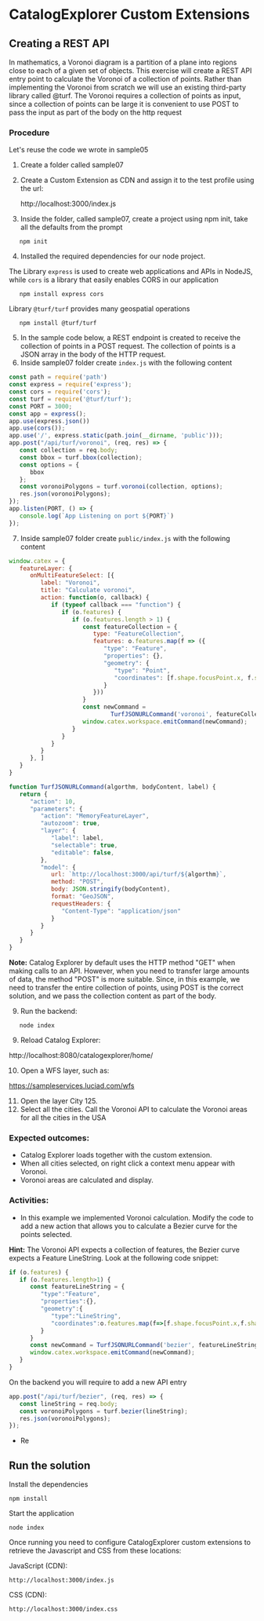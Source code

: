 # CatalogExplorer Custom Extensions
## Creating a REST API

In mathematics, a Voronoi diagram is a partition of a plane into regions close to each of a given set of
objects. This exercise will create a REST API entry point to calculate the Voronoi of a collection of points.
Rather than implementing the Voronoi from scratch we will use an existing third-party library called @turf.
The Voronoi requires a collection of points as input, since a collection of points can be large it is
convenient to use POST to pass the input as part of the body on the http request

### Procedure

Let's reuse the code we wrote in sample05

1. Create a folder called sample07
2. Create a Custom Extension as CDN and assign it to the test profile using the url:

   http://localhost:3000/index.js
3. Inside the folder, called sample07, create a project using npm init, take all the defaults from the prompt
```shell
   npm init
```
4. Installed the required dependencies for our node project.

The Library `express` is used to create web applications and APIs in NodeJS, while `cors` is a library that easily enables CORS in our application
```shell
   npm install express cors
```
Library `@turf/turf` provides many geospatial operations
```shell
   npm install @turf/turf
```
5. In the sample code below, a REST endpoint is created to receive the collection of points in a POST
   request. The collection of points is a JSON array in the body of the HTTP request.
6. Inside sample07 folder create `index.js` with the following content

```javascript
const path = require('path')
const express = require('express');
const cors = require('cors');
const turf = require('@turf/turf');
const PORT = 3000;
const app = express();
app.use(express.json())
app.use(cors());
app.use('/', express.static(path.join(__dirname, 'public')));
app.post("/api/turf/voronoi", (req, res) => {
   const collection = req.body;
   const bbox = turf.bbox(collection);
   const options = {
      bbox
   };
   const voronoiPolygons = turf.voronoi(collection, options);
   res.json(voronoiPolygons);
});
app.listen(PORT, () => {
   console.log(`App Listening on port ${PORT}`)
});
```
7. Inside sample07 folder create `public/index.js` with the following content
```javascript
window.catex = {
   featureLayer: {
      onMultiFeatureSelect: [{
         label: "Voronoi",
         title: "Calculate voronoi",
         action: function(o, callback) {
            if (typeof callback === "function") {
               if (o.features) {
                  if (o.features.length > 1) {
                     const featureCollection = {
                        type: "FeatureCollection",
                        features: o.features.map(f => ({
                           "type": "Feature",
                           "properties": {},
                           "geometry": {
                              "type": "Point",
                              "coordinates": [f.shape.focusPoint.x, f.shape.focusPoint.y]
                           }
                        }))
                     }
                     const newCommand =
                             TurfJSONURLCommand('voronoi', featureCollection, 'Voronoi');
                     window.catex.workspace.emitCommand(newCommand);
                  }
               }
            }
         }
      }, ]
   }
}

function TurfJSONURLCommand(algorthm, bodyContent, label) {
   return {
      "action": 10,
      "parameters": {
         "action": "MemoryFeatureLayer",
         "autozoom": true,
         "layer": {
            "label": label,
            "selectable": true,
            "editable": false,
         },
         "model": {
            url: `http://localhost:3000/api/turf/${algorthm}`,
            method: "POST",
            body: JSON.stringify(bodyContent),
            format: "GeoJSON",
            requestHeaders: {
               "Content-Type": "application/json"
            }
         }
      }
   }
}
```
<strong>Note:</strong> Catalog Explorer by default uses the HTTP method "GET" when making calls to an API. However, when you need to transfer 
large amounts of data, the method "POST" is more suitable. Since, in this example, we need to transfer the entire collection of points, using POST is the correct solution, and we pass the collection content as part of the body.

9. Run the backend:
```shell
   node index
```
9. Reload Catalog Explorer:

http://localhost:8080/catalogexplorer/home/

10. Open a WFS layer, such as:

https://sampleservices.luciad.com/wfs

11. Open the layer City 125.
12. Select all the cities. Call the Voronoi API to calculate the Voronoi areas for all the cities in the USA

### Expected outcomes:
* Catalog Explorer loads together with the custom extension.
* When all cities selected, on right click a context menu appear with Voronoi.
* Voronoi areas are calculated and display.

### Activities:
* In this example we implemented Voronoi calculation. Modify the code to add a new action that allows you to calculate a Bezier curve for the points selected.

<strong>Hint:</strong> The Voronoi API expects a collection of features, the Bezier curve expects a Feature LineString. Look at the following code snippet:

```javascript
if (o.features) {
   if (o.features.length>1) {
      const featureLineString = {
         "type":"Feature",
         "properties":{},
         "geometry":{
            "type":"LineString",
            "coordinates":o.features.map(f=>[f.shape.focusPoint.x,f.shape.focusPoint.y])
         }
      }
      const newCommand = TurfJSONURLCommand('bezier', featureLineString, 'Bezier');
      window.catex.workspace.emitCommand(newCommand);
   }
}
```
On the backend you will require to add a new API entry

```javascript
app.post("/api/turf/bezier", (req, res) => {
   const lineString = req.body;
   const voronoiPolygons = turf.bezier(lineString);
   res.json(voronoiPolygons);
});
```
* Re


## Run the solution

Install the dependencies
```shell
npm install
```
Start the application

```shell
node index
```

Once running you need to configure CatalogExplorer custom extensions to retrieve the Javascript and CSS from these locations:

JavaScript (CDN):
```
http://localhost:3000/index.js
```

CSS (CDN):
```
http://localhost:3000/index.css
```

